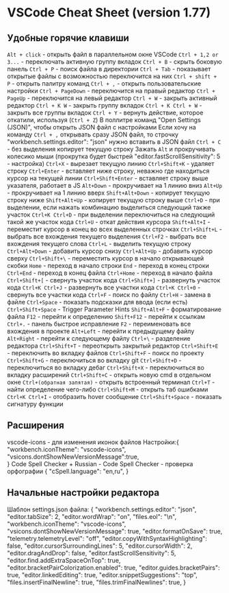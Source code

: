 # VSCode Cheat Sheet (version 1.77)

## Удобные горячие клавиши 

`Alt + click` - открыть файл в параллельном окне VSCode
`Ctrl + 1,2 or 3...` - переключать активную группу вкладок
`Ctrl + B` - скрыть боковую панель
`Ctrl + P` - поиск файла в директории
`Ctrl + Tab` - показывает открытые файлы с возможностью переключится на них
`Ctrl + shift + P` - открыть палитру команд
`Ctrl + ,` - открыть пользовательские настройки
`Ctrl + PageDown` - переключится на правый редактор
`Ctrl + PageUp` - переключится на левый редактор
`Ctrl + W` - закрыть активный редактор
`Ctrl + K W` - закрыть группу вкладок
`Ctrl + K Ctrl + W` - закрыть все группы вкладок
`Ctrl + Y` - вернуть действие, которое откатили, используя (`Ctrl + Z`)
В поллитре команд "Open Settings (JSON)", чтобы открыть JSON файл с настройками
Если хочу на команду `Ctrl + ,` открывать сразу JSON файл, то строчку "workbench.settings.editor": "json" нужно вставить в JSON файл
`Ctrl + C` - без выделения копирует текущую строку
Зажать `Alt` и прокручивать колесико мыши (прокрутка будет быстрей "editor.fastScrollSensitivity": 5 - настройка)
`Ctrl+X` - вырезает текущую линию
`Ctrl+Shift+K` - удаляет строку
`Ctrl+Enter` - вставляет ниже строку, неважно где находиться курсор на текущей линии
`Ctrl+Shift+Enter` - вставляет строку выше указателя, работает в JS
`Alt+Down` - прокручивает на 1 линию вниз
`Alt+Up` - прокручивает на 1 линию вверх
`Shift+Alt+Down` - копирует текущую строку ниже
`Shift+Alt+Up` - копирует текущую строку выше
`Ctrl+D` - при выделении, если нажать комбинацию выделиться следующий также участок
`Ctrl+K Ctrl+D` - при выделении переключиться на следующий такой же участок кода
`Ctrl+U` - откат действия курсора
`Shift+Alt+I` - переместит курсор в конец во всех выделенных строчках
`Ctrl+Shift+L` - выбрать все вхождения текущего выделения
`Ctrl+F2` - выбрать все вхождения текущего слова
`Ctrl+L` - выделить текущую строку
`Ctrl+Alt+Down` - добавить курсор снизу
`Ctrl+Alt+Up` - добавить курсор сверху
`Ctrl+Shift+\` - переместить курсор в начало открывающей скобки
`Home` - переход в начало строки
`End` - переход в конец строки
`Ctrl+End` - переход в конец файла
`Ctrl+Home` - переход в начало файла
`Ctrl+Shift+[` - свернуть участок кода
`Ctrl+Shift+]` - развернуть участок кода
`Ctrl+K Ctrl+J` - развернуть все участки кода
`Ctrl+K Ctrl+0` - свернуть все участки кода
`Ctrl+F` - поиск по файлу
`Ctrl+H` - замена в файле
`Ctrl+Space` - показать подсказки для ввода (если есть)
`Ctrl+Shift+Space` - Trigger Parameter Hints
`Shift+Alt+F` - форматирование файла
`F12` - перейти к определению
`Shift+F12` - перейти к ссылкам
`Ctrl+.` - панель быстрое исправление
`F2` - переименовать все вхождения в проекте
`Alt+Left` - перейти к предыдущему файлу
`Alt+Right` - перейти к следующему файлу
`Ctrl+\` - разделение редактора
`Ctrl+Shift+T` - переоткрыть закрытый редактор
`Ctrl+Shift+E` - переключить во вкладку файлов
`Ctrl+Shift+F` - поиск по проекту
`Ctrl+Shift+G` - переключиться во вкладку git
`Ctrl+Shift+D` - переключиться во вкладку дебаг
`Ctrl+Shift+X` - переключиться во вкладку расширений
`Ctrl+Shift+C` - открыть новую cmd в отдельном окне
`Ctrl+(обратная запятая)` - открыть встроенный терминал
`Ctrl+T` - найти определение чего-либо
`Ctrl+Shift+M` - открыть таб ошибками
`Ctrl+K Ctrl+I` - отобразить hover сообщение
`Ctrl+Shift+Space` - показать сигнатуру функции

## Расширения
vscode-icons - для изменения иконок файлов
Настройки:{
  "workbench.iconTheme": "vscode-icons",
   "vsicons.dontShowNewVersionMessage":true,   
}
Code Spell Checker + Russian - Code Spell Checker - проверка орфографии 
{
  "cSpell.language": "en,ru",
}

## Начальные настройки редактора
Шаблон settings.json файла:
{
  "workbench.settings.editor": "json",
  "editor.tabSize": 2,
  "editor.wordWrap": "on",
  "files.eol": "\n",
  "workbench.iconTheme": "vscode-icons",
  "vsicons.dontShowNewVersionMessage": true,
  "editor.formatOnSave": true,
  "telemetry.telemetryLevel": "off",
  "editor.copyWithSyntaxHighlighting": false,
  "editor.cursorSurroundingLines": 5,
  "editor.cursorWidth": 2,
  "editor.dragAndDrop": false,
  "editor.fastScrollSensitivity": 5,
  "editor.find.addExtraSpaceOnTop": true,
  "editor.bracketPairColorization.enabled": true,
  "editor.guides.bracketPairs": true,
  "editor.linkedEditing": true,
  "editor.snippetSuggestions": "top",
  "files.insertFinalNewline": true,
  "files.trimFinalNewlines": true,
}
 
